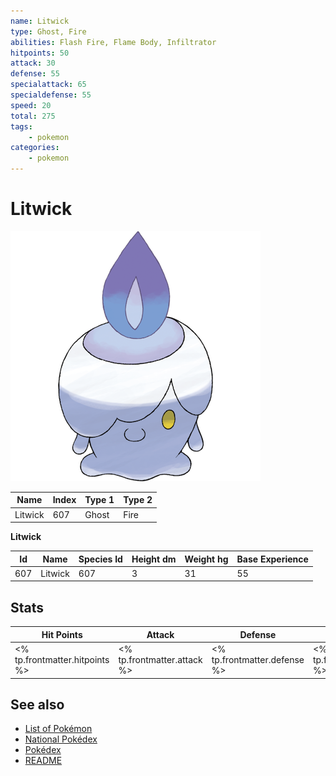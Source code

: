 ```yaml
---
name: Litwick
type: Ghost, Fire
abilities: Flash Fire, Flame Body, Infiltrator
hitpoints: 50
attack: 30
defense: 55
specialattack: 65
specialdefense: 55
speed: 20
total: 275
tags:
    - pokemon
categories:
    - pokemon
---
```


# Litwick


![Litwick](images/607.png)

| **Name** | **Index** | **Type 1** | **Type 2** |
|----|----|----|----|
| Litwick | 607 | Ghost | Fire  |

**Litwick** 




| **Id** | **Name** | **Species Id** | **Height dm** | **Weight hg** | **Base Experience** |
|--------|----------|----------------|------------|------------|---------------------|
| 607 | Litwick | 607 | 3 | 31 | 55 |



## Stats

| **Hit Points** | **Attack** | **Defense** | **Special Attack** | **Special Defense** | **Speed** | **Total** |
|----------------|------------|-------------|--------------------|---------------------|-----------|-----------|
| <% tp.frontmatter.hitpoints %> | <% tp.frontmatter.attack %> | <% tp.frontmatter.defense %> | <% tp.frontmatter.specialattack %> | <% tp.frontmatter.specialdefense %> | <% tp.frontmatter.speed %> | <% tp.frontmatter.total %> |

## See also

- [List of Pokémon](../pokemon.md)
- [National Pokédex](../national_pokedex.md)
- [Pokédex](../pokedex.md)
- [README](../README.md)
